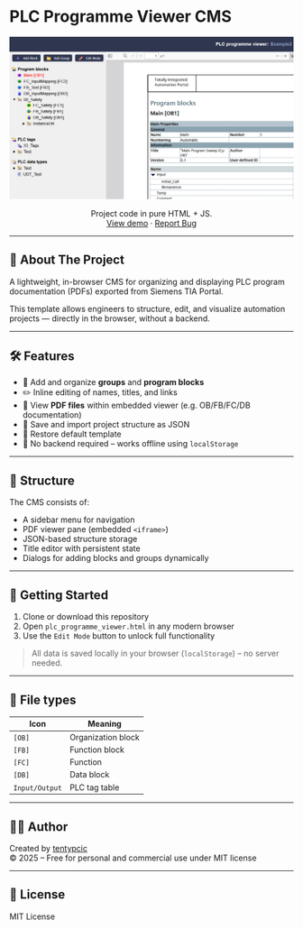 # PLC Programme Viewer CMS

<p align="center">
  <img src="/screenshot.png">
</p>
<p align="center">
	Project code in pure HTML + JS.
	<br />
	<a href="https://tentypcic.github.io/plc_program_viewer_cms/">View demo</a>
	·
	<a href="https://github.com/tentypcic/plc_program_viewer_cms/issues">Report Bug</a>
</p>

---

## 🧠 About The Project

A lightweight, in-browser CMS for organizing and displaying PLC program documentation (PDFs) exported from Siemens TIA Portal.

This template allows engineers to structure, edit, and visualize automation projects — directly in the browser, without a backend.

---

## 🛠 Features

- 📁 Add and organize **groups** and **program blocks**
- ✏️ Inline editing of names, titles, and links
- 📄 View **PDF files** within embedded viewer (e.g. OB/FB/FC/DB documentation)
- 💾 Save and import project structure as JSON
- 🔁 Restore default template
- 🧠 No backend required – works offline using `localStorage`

---

## 🧩 Structure

The CMS consists of:

- A sidebar menu for navigation
- PDF viewer pane (embedded `<iframe>`)
- JSON-based structure storage
- Title editor with persistent state
- Dialogs for adding blocks and groups dynamically

---

## 🚀 Getting Started

1. Clone or download this repository  
2. Open `plc_programme_viewer.html` in any modern browser  
3. Use the `Edit Mode` button to unlock full functionality  

> All data is saved locally in your browser (`localStorage`) – no server needed.

---

## 📁 File types

| Icon           | Meaning              |
|----------------|----------------------|
| `[OB]`         | Organization block   |
| `[FB]`         | Function block       |
| `[FC]`         | Function             |
| `[DB]`         | Data block           |
| `Input/Output` | PLC tag table        |

---

## 🧑‍💻 Author

Created by [tentypcic](https://github.com/tentypcic)  
© 2025 – Free for personal and commercial use under MIT license

---

## 📄 License

MIT License
